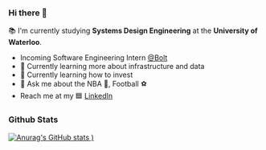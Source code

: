 ### Hi there 👋

:books: I'm currently studying **Systems Design Engineering** at the **University of Waterloo**. 

- Incoming Software Engineering Intern [@Bolt](https://bolt.com)
- 🔭 Currently learning more about infrastructure and data 
- :money_with_wings: Currently learning how to invest 
- 💬 Ask me about the NBA :basketball:, Football :soccer:
- Reach me at my 🟦 [LinkedIn](https://www.linkedin.com/in/danielkim2000/)

### Github Stats 
[![Anurag's GitHub stats](https://github-readme-stats.vercel.app/api?username=dannyhkim&show_icons=true&theme=dark)
)](https://github.com/anuraghazra/github-readme-stats)


